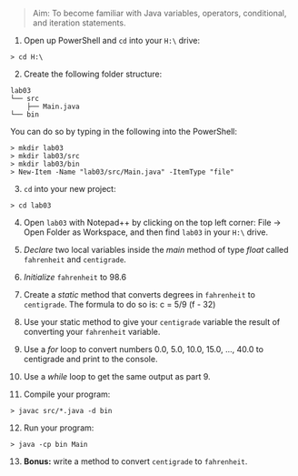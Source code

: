 > Aim: To become familiar with Java variables, operators, conditional, and iteration statements.

1. Open up PowerShell and `cd` into your `H:\` drive:
```
> cd H:\
```
2. Create the following folder structure:
```
lab03
└── src
    ├── Main.java
└── bin
```
You can do so by typing in the following into the PowerShell:
```
> mkdir lab03
> mkdir lab03/src
> mkdir lab03/bin
> New-Item -Name "lab03/src/Main.java" -ItemType "file"
```

3. `cd` into your new project:
```
> cd lab03
```
4. Open `lab03` with Notepad++ by clicking on the top left corner: File -> Open Folder as Workspace, and then find `lab03` in your `H:\` drive.  

5. *Declare* two local variables inside the *main* method of type *float* called `fahrenheit` and `centigrade`.

6. *Initialize* `fahrenheit` to 98.6

7. Create a *static* method that converts degrees in `fahrenheit` to `centigrade`. The formula to do so is:
    c = 5/9 (f - 32)

8. Use your static method to give your `centigrade` variable the result of converting your `fahrenheit` variable.

9. Use a *for* loop to convert numbers 0.0, 5.0, 10.0, 15.0, ..., 40.0 to centigrade and print to the console.

10. Use a *while* loop to get the same output as part 9.

11. Compile your program:
```
> javac src/*.java -d bin
```

12. Run your program:
```
> java -cp bin Main
```

13. **Bonus:** write a method to convert `centigrade` to `fahrenheit`.
